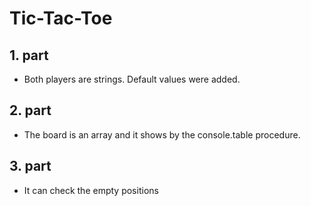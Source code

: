 # Tic-Tac-Toe

## 1. part

- Both players are strings. Default values were added.

## 2. part

- The board is an array and it shows by the console.table procedure. 

## 3. part

- It can check the empty positions
